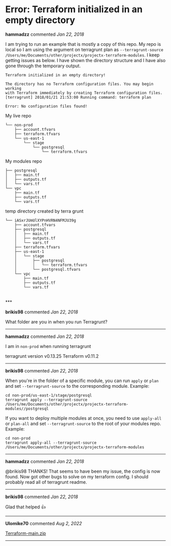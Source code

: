 # Error: Terraform initialized in an empty directory

**hammadzz** commented *Jan 22, 2018*

I am trying to run an example that is mostly a copy of this repo. My repo is local so I am using the argument on terragrunt plan as `--terragrunt-source /Users/me/Documents/other/projectx/projectx-terraform-modules`. I keep getting issues as below. I have shown the directory structure and I have also gone through the temporary output.

```
Terraform initialized in an empty directory!

The directory has no Terraform configuration files. You may begin working
with Terraform immediately by creating Terraform configuration files.
[terragrunt] 2018/01/21 21:53:00 Running command: terraform plan

Error: No configuration files found!
```

My live repo
```
└── non-prod
    ├── account.tfvars
    ├── terraform.tfvars
    └── us-east-1
        └── stage
            └── postgresql
                └── terraform.tfvars
```

My modules repo
```
├── postgresql
│   ├── main.tf
│   ├── outputs.tf
│   └── vars.tf
└── vpc
    ├── main.tf
    ├── outputs.tf
    └── vars.tf
```

temp directory created by terra grunt
```
└── iASxrJUmUlXYPnHVRN4NFMJU39g
    ├── account.tfvars
    ├── postgresql
    │   ├── main.tf
    │   ├── outputs.tf
    │   └── vars.tf
    ├── terraform.tfvars
    ├── us-east-1
    │   └── stage
    │       ├── postgresql
    │       │   └── terraform.tfvars
    │       └── postgresql.tfvars
    └── vpc
        ├── main.tf
        ├── outputs.tf
        └── vars.tf
```
<br />
***


**brikis98** commented *Jan 22, 2018*

What folder are you in when you run Terragrunt? 
***

**hammadzz** commented *Jan 22, 2018*

I am in `non-prod` when running terragrunt

terragrunt version v0.13.25
Terraform v0.11.2
***

**brikis98** commented *Jan 22, 2018*

When you're in the folder of a specific module, you can run `apply` or `plan` and set `--terragrunt-source` to the corresponding module. Example:

```
cd non-prod/us-east-1/stage/postgresql
terragrunt apply --terragrunt-source /Users/me/Documents/other/projectx/projectx-terraform-modules//postgresql
```

If you want to deploy multiple modules at once, you need to use `apply-all` or `plan-all` and set `--terragrunt-source` to the root of your modules repo. Example:

```
cd non-prod
terragrunt apply-all --terragrunt-source /Users/me/Documents/other/projectx/projectx-terraform-modules
```
***

**hammadzz** commented *Jan 22, 2018*

@brikis98 THANKS! That seems to have been my issue, the config is now found. Now got other bugs to solve on my terraform config. I should probably read all of terragrunt readme.
***

**brikis98** commented *Jan 22, 2018*

Glad that helped 👍 
***

**Ulomike70** commented *Aug 2, 2022*

[Terraform-main.zip](https://github.com/gruntwork-io/terragrunt-infrastructure-live-example/files/9246110/Terraform-main.zip)

***

